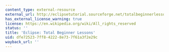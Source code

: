 ```yaml
---
content_type: external-resource
external_url: http://eclipsetutorial.sourceforge.net/totalbeginnerlessons.html
has_external_license_warning: true
license: https://en.wikipedia.org/wiki/All_rights_reserved
status: ''
title: 'Eclipse: Total Beginner Lessons'
uid: dfe72523-7ff8-4222-8e73-7f61a3f2e29c
wayback_url: ''
---
```

